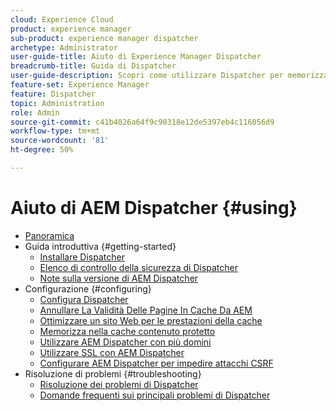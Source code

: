 ```yaml
---
cloud: Experience Cloud
product: experience manager
sub-product: experience manager dispatcher
archetype: Administrator
user-guide-title: Aiuto di Experience Manager Dispatcher
breadcrumb-title: Guida di Dispatcher
user-guide-description: Scopri come utilizzare Dispatcher per memorizzare in cache, bilanciare il carico e migliorare la sicurezza del server AEM.
feature-set: Experience Manager
feature: Dispatcher
topic: Administration
role: Admin
source-git-commit: c41b4026a64f9c90318e12de5397eb4c116056d9
workflow-type: tm+mt
source-wordcount: '81'
ht-degree: 50%

---
```



# Aiuto di AEM Dispatcher {#using}

+ [Panoramica](dispatcher.md)
+ Guida introduttiva {#getting-started}
   + [Installare Dispatcher](dispatcher-install.md)
   + [Elenco di controllo della sicurezza di Dispatcher](security-checklist.md)
   + [Note sulla versione di AEM Dispatcher](release-notes.md)
+ Configurazione {#configuring}
   + [Configura Dispatcher](dispatcher-configuration.md)
   + [Annullare La Validità Delle Pagine In Cache Da AEM](page-invalidate.md)
   + [Ottimizzare un sito Web per le prestazioni della cache](https://experienceleague.adobe.com/it/docs/experience-manager-65/content/implementing/deploying/configuring/configuring-performance)
   + [Memorizza nella cache contenuto protetto](permissions-cache.md)
   + [Utilizzare AEM Dispatcher con più domini](dispatcher-domains.md)
   + [Utilizzare SSL con AEM Dispatcher](dispatcher-ssl.md)
   + [Configurare AEM Dispatcher per impedire attacchi CSRF](configuring-dispatcher-to-prevent-csrf.md)
+ Risoluzione di problemi {#troubleshooting}
   + [Risoluzione dei problemi di Dispatcher](dispatcher-troubleshooting.md)
   + [Domande frequenti sui principali problemi di Dispatcher](dispatcher-faq.md)
